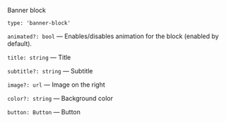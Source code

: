 Banner block

`type: 'banner-block'`

`animated?: bool` — Enables/disables animation for the block (enabled by default).

`title: string` — Title

`subtitle?: string` — Subtitle

`image?: url` — Image on the right

`color?: string` — Background color

`button: Button` — Button
